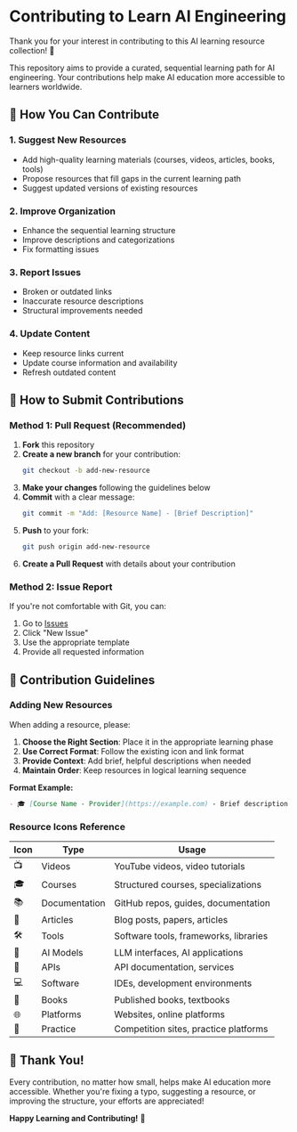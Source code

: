 # Contributing to Learn AI Engineering

Thank you for your interest in contributing to this AI learning resource collection! 🎉

This repository aims to provide a curated, sequential learning path for AI engineering. Your contributions help make AI education more accessible to learners worldwide.

## 🤝 How You Can Contribute

### 1. **Suggest New Resources**

- Add high-quality learning materials (courses, videos, articles, books, tools)
- Propose resources that fill gaps in the current learning path
- Suggest updated versions of existing resources

### 2. **Improve Organization**

- Enhance the sequential learning structure
- Improve descriptions and categorizations
- Fix formatting issues

### 3. **Report Issues**

- Broken or outdated links
- Inaccurate resource descriptions
- Structural improvements needed

### 4. **Update Content**

- Keep resource links current
- Update course information and availability
- Refresh outdated content

## 🚀 How to Submit Contributions

### Method 1: Pull Request (Recommended)

1. **Fork** this repository
2. **Create a new branch** for your contribution:
   ```bash
   git checkout -b add-new-resource
   ```
3. **Make your changes** following the guidelines below
4. **Commit** with a clear message:
   ```bash
   git commit -m "Add: [Resource Name] - [Brief Description]"
   ```
5. **Push** to your fork:
   ```bash
   git push origin add-new-resource
   ```
6. **Create a Pull Request** with details about your contribution

### Method 2: Issue Report

If you're not comfortable with Git, you can:

1. Go to [Issues](../../issues)
2. Click "New Issue"
3. Use the appropriate template
4. Provide all requested information

## 📝 Contribution Guidelines

### Adding New Resources

When adding a resource, please:

1. **Choose the Right Section**: Place it in the appropriate learning phase
2. **Use Correct Format**: Follow the existing icon and link format
3. **Provide Context**: Add brief, helpful descriptions when needed
4. **Maintain Order**: Keep resources in logical learning sequence

**Format Example:**

```markdown
- 🎓 [Course Name - Provider](https://example.com) - Brief description if needed
```

### Resource Icons Reference

| Icon | Type          | Usage                                 |
| ---- | ------------- | ------------------------------------- |
| 📺   | Videos        | YouTube videos, video tutorials       |
| 🎓   | Courses       | Structured courses, specializations   |
| 📚   | Documentation | GitHub repos, guides, documentation   |
| 📄   | Articles      | Blog posts, papers, articles          |
| 🛠️   | Tools         | Software tools, frameworks, libraries |
| 🤖   | AI Models     | LLM interfaces, AI applications       |
| 🔌   | APIs          | API documentation, services           |
| 💻   | Software      | IDEs, development environments        |
| 📖   | Books         | Published books, textbooks            |
| 🌐   | Platforms     | Websites, online platforms            |
| 🎯   | Practice      | Competition sites, practice platforms |

## 🙏 Thank You!

Every contribution, no matter how small, helps make AI education more accessible. Whether you're fixing a typo, suggesting a resource, or improving the structure, your efforts are appreciated!

**Happy Learning and Contributing!** 🚀
